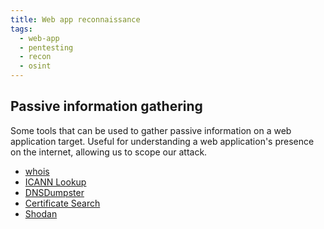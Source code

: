 ```yaml
---
title: Web app reconnaissance
tags:
  - web-app
  - pentesting
  - recon
  - osint
---
```


## Passive information gathering

Some tools that can be used to gather passive information on a web application
target. Useful for understanding a web application's presence on the internet,
allowing us to scope our attack.

- [whois](https://manpages.org/whois)
- [ICANN Lookup](https://lookup.icann.org/en)
- [DNSDumpster](https://dnsdumpster.com/)
- [Certificate Search](https://crt.sh/)
- [Shodan](https://www.shodan.io/)
